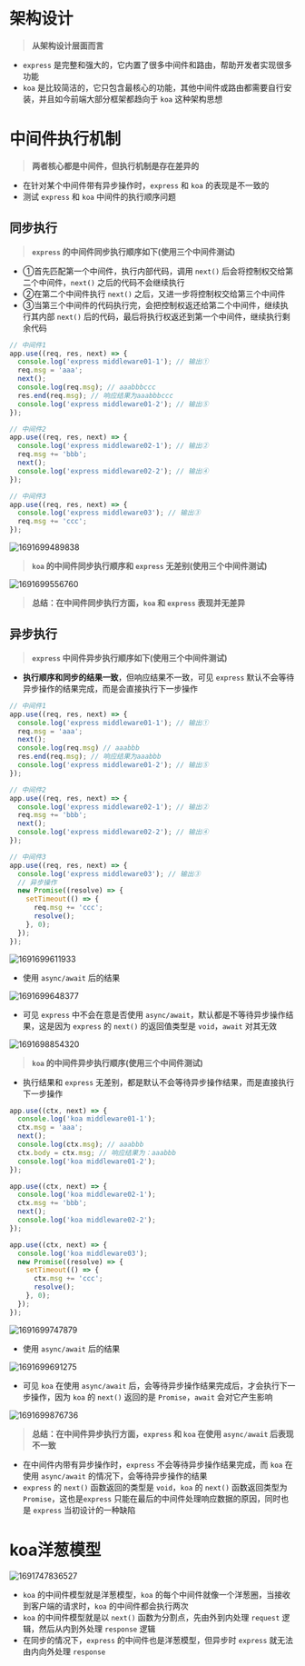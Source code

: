 # 架构设计

> **从架构设计层面而言**

- `express` 是完整和强大的，它内置了很多中间件和路由，帮助开发者实现很多功能
- `koa` 是比较简洁的，它只包含最核心的功能，其他中间件或路由都需要自行安装，并且如今前端大部分框架都趋向于 `koa` 这种架构思想

# 中间件执行机制

> **两者核心都是中间件，但执行机制是存在差异的**

- 在针对某个中间件带有异步操作时，`express` 和 `koa` 的表现是不一致的
- 测试 `express` 和 `koa` 中间件的执行顺序问题

## 同步执行

> **`express` 的中间件同步执行顺序如下(使用三个中间件测试)**

- ①首先匹配第一个中间件，执行内部代码，调用 `next()` 后会将控制权交给第二个中间件，`next()` 之后的代码不会继续执行
- ②在第二个中间件执行 `next()` 之后，又进一步将控制权交给第三个中间件
- ③当第三个中间件的代码执行完，会把控制权返还给第二个中间件，继续执行其内部 `next()` 后的代码，最后将执行权返还到第一个中间件，继续执行剩余代码

```javascript
// 中间件1
app.use((req, res, next) => {
  console.log('express middleware01-1'); // 输出①
  req.msg = 'aaa';
  next();
  console.log(req.msg); // aaabbbccc
  res.end(req.msg); // 响应结果为aaabbbccc
  console.log('express middleware01-2'); // 输出⑤
});

// 中间件2
app.use((req, res, next) => {
  console.log('express middleware02-1'); // 输出②
  req.msg += 'bbb';
  next();
  console.log('express middleware02-2'); // 输出④
});

// 中间件3
app.use((req, res, next) => {
  console.log('express middleware03'); // 输出③
  req.msg += 'ccc';
});
```

![1691699489838](images/1691699489838.png)

> **`koa` 的中间件同步执行顺序和 `express` 无差别(使用三个中间件测试)**

![1691699556760](images/1691699556760.png)

> **总结：在中间件同步执行方面，`koa` 和 `express` 表现并无差异**

## 异步执行

> **`express` 中间件异步执行顺序如下(使用三个中间件测试)**

- **执行顺序和同步的结果一致**，但响应结果不一致，可见 `express` 默认不会等待异步操作的结果完成，而是会直接执行下一步操作

```javascript
// 中间件1
app.use((req, res, next) => {
  console.log('express middleware01-1'); // 输出①
  req.msg = 'aaa';
  next();
  console.log(req.msg) // aaabbb
  res.end(req.msg); // 响应结果为aaabbb
  console.log('express middleware01-2'); // 输出⑤
});

// 中间件2
app.use((req, res, next) => {
  console.log('express middleware02-1'); // 输出②
  req.msg += 'bbb';
  next();
  console.log('express middleware02-2'); // 输出④
});

// 中间件3
app.use((req, res, next) => {
  console.log('express middleware03'); // 输出③
  // 异步操作
  new Promise((resolve) => {
    setTimeout(() => {
      req.msg += 'ccc';
      resolve();
    }, 0);
  });
});
```

![1691699611933](images/1691699611933.png)

- 使用 `async/await` 后的结果

![1691699648377](images/1691699648377.png)

- 可见 `express` 中不会在意是否使用 `async/await`，默认都是不等待异步操作结果，这是因为 `express` 的 `next()` 的返回值类型是 `void`，`await` 对其无效

![1691698854320](images/1691698854320.png)

> **`koa` 的中间件异步执行顺序(使用三个中间件测试)**

- 执行结果和 `express` 无差别，都是默认不会等待异步操作结果，而是直接执行下一步操作

```javascript
app.use((ctx, next) => {
  console.log('koa middleware01-1');
  ctx.msg = 'aaa';
  next();
  console.log(ctx.msg); // aaabbb
  ctx.body = ctx.msg; // 响应结果为：aaabbb
  console.log('koa middleware01-2');
});

app.use((ctx, next) => {
  console.log('koa middleware02-1');
  ctx.msg += 'bbb';
  next();
  console.log('koa middleware02-2');
});

app.use((ctx, next) => {
  console.log('koa middleware03');
  new Promise((resolve) => {
    setTimeout(() => {
      ctx.msg += 'ccc';
      resolve();
    }, 0);
  });
});
```

![1691699747879](images/1691699747879.png)

- 使用 `async/await` 后的结果

![1691699691275](images/1691699691275.png)

- 可见 `koa` 在使用 `async/await` 后，会等待异步操作结果完成后，才会执行下一步操作，因为 `koa` 的 `next()` 返回的是 `Promise`，`await` 会对它产生影响

![1691699876736](images/1691699876736.png)

> **总结：在中间件异步执行方面，`express` 和 `koa` 在使用 `async/await` 后表现不一致**

- 在中间件内带有异步操作时，`express` 不会等待异步操作结果完成，而 `koa` 在使用 `async/await` 的情况下，会等待异步操作的结果
- `express` 的 `next()` 函数返回的类型是 `void`，`koa` 的 `next()` 函数返回类型为 `Promise`，这也是`express` 只能在最后的中间件处理响应数据的原因，同时也是 `express` 当初设计的一种缺陷

# koa洋葱模型

![1691747836527](images/1691747836527.png)

- `koa` 的中间件模型就是洋葱模型，`koa` 的每个中间件就像一个洋葱圈，当接收到客户端的请求时，`koa` 的中间件都会执行两次
- `koa` 的中间件模型就是以 `next()` 函数为分割点，先由外到内处理 `request` 逻辑，然后从内到外处理 `response` 逻辑
- 在同步的情况下，`express` 的中间件也是洋葱模型，但异步时 `express` 就无法由内向外处理 `response`